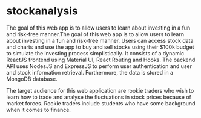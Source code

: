 # stockanalysis
The goal of this web app is to allow users to learn about investing in a fun and risk-free manner.The goal of this web app is to allow users to learn about investing in a fun and risk-free manner. Users can access stock data and charts and use the app to buy and sell stocks using their $100k budget to simulate the investing process simplistically.
It consists of a dynamic ReactJS frontend using Material UI, React Routing and Hooks. The backend API uses NodesJS and ExpressJS to perform user authentication and user and stock information retrieval. Furthermore, the data is stored in a MongoDB database. 


The target audience for this web application are rookie traders who wish to learn how to trade and analyse the fluctuations in stock prices because of market forces. Rookie traders include students who have some background when it comes to finance.  
